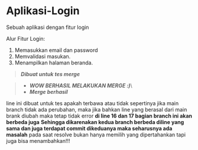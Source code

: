 # Aplikasi-Login
Sebuah aplikasi dengan fitur login

Alur Fitur Login:
1. Memasukkan email dan password
2. Memvalidasi masukan.
3. Menampilkan halaman beranda.

> ***Dibuat untuk tes merge***

> + ***WOW BERHASIL MELAKUKAN MERGE :)***\
> + ***Merge berhasil***

line ini dibuat untuk tes apakah terbawa atau tidak
sepertinya jika main branch tidak ada perubahan, maka jika bahkan line yang berasal dari main brank diubah maka tetap tidak error
**di line 16 dan  17 bagian branch ini akan berbeda juga**
**Sehingga dikarenakan kedua branch berbeda diline yang sama dan juga terdapat commit dikeduanya maka seharusnya ada masalah**
pada saat resolve bukan hanya memilih yang dipertahankan tapi juga bisa menambahkan!!!